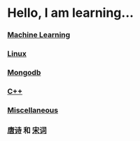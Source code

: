 # Hello, I am learning...


### [Machine Learning](https://suyulu.github.io/MachineLearning)


### [Linux](https://suyulu.github.io/linux)


### [Mongodb](https://suyulu.github.io/mongodb)


### [C++](https://suyulu.github.io/cpp)

### [Miscellaneous](https://suyulu.github.io/misc)


### [唐诗](https://suyulu.github.io/tangshi.md) 和 [宋词](https://suyulu.github.io/songci) 


